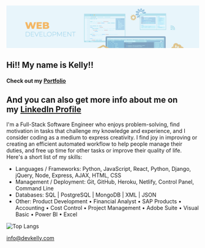 ![](/images/banner.png)
## Hi!! My name is Kelly!!
#### Check out my [Portfolio](https://devkelly.com/)
And you can also get more info about me on my [LinkedIn Profile](https://www.linkedin.com/in/kellyluu916/)
---
I'm a Full-Stack Software Engineer who enjoys problem-solving, find motivation in tasks that challenge my knowledge and experience, and I consider coding as a medium to express creativity. I find joy in improving or creating an efficient automated workflow to help people manage their duties, and free up time for other tasks or improve their quality of life. 
Here's a short list of my skills:
- Languages / Frameworks: Python, JavaScript, React, Python, Django, jQuery, Node, Express, AJAX, HTML, CSS
- Management / Deployment: Git, GitHub, Heroku, Netlify, Control Panel, Command Line
- Databases: SQL | PostgreSQL | MongoDB | XML | JSON
- Other: Product Development • Financial Analyst • SAP Products • Accounting • Cost Control • Project Management • Adobe Suite • Visual Basic • Power BI • Excel

![Top Langs](https://github-readme-stats-kelly.vercel.app/api/top-langs/?username=kellyluuu&langs_count=15&theme=nord&layout=compact&card_width=300px&count_private=true&include_all_commits=true)


[info@devkelly.com](mailto:info@devkelly.com)
